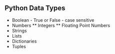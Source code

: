 ## Python Data Types

* Boolean - True or False - case sensitive
* Numbers
** Integers
** Floating Point Numbers
* Strings
* Lists
* Dictionaries
* Tuples
